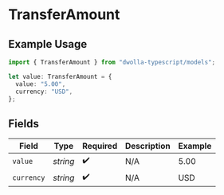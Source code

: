 # TransferAmount

## Example Usage

```typescript
import { TransferAmount } from "dwolla-typescript/models";

let value: TransferAmount = {
  value: "5.00",
  currency: "USD",
};
```

## Fields

| Field              | Type               | Required           | Description        | Example            |
| ------------------ | ------------------ | ------------------ | ------------------ | ------------------ |
| `value`            | *string*           | :heavy_check_mark: | N/A                | 5.00               |
| `currency`         | *string*           | :heavy_check_mark: | N/A                | USD                |